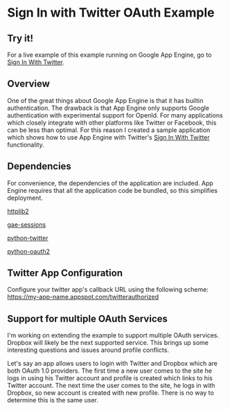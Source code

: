 # Sign In with Twitter OAuth Example #

## Try it! ##

For a live example of this example running on Google App Engine, go to [Sign In With Twitter](https://signinwithtwitter.appspot.com/).

## Overview ##

One of the great things about Google App Engine is that it has builtin authentication. The drawback is that
App Engine only supports Google authentication with experimental support for OpenId. For many applications which
closely integrate with other platforms like Twitter or Facebook, this can be less than optimal. For this reason
I created a sample application which shows how to use App Engine with Twitter's
[Sign In With Twitter](https://dev.twitter.com/docs/auth/sign-in-with-twitter) functionality.

## Dependencies ##

For convenience, the dependencies of the application are included. App Engine requires that all the application
code be bundled, so this simplifies deployment.

[httplib2](http://code.google.com/p/httplib2/)

[gae-sessions](https://github.com/dound/gae-sessions)

[python-twitter](http://code.google.com/p/python-twitter/)

[python-oauth2](https://github.com/simplegeo/python-oauth2)

## Twitter App Configuration ##

Configure your twitter app's callback URL using the following scheme: https://my-app-name.appspot.com/twitterauthorized

## Support for multiple OAuth Services ##

I'm working on extending the example to support multiple OAuth services. Dropbox will likely be the next supported
service. This brings up some interesting questions and issues around profile conflicts.

Let's say an app allows users to login with Twitter and Dropbox which are both OAuth 1.0 providers. The first time a 
new user comes to the site he logs in using his Twitter account and profile is created which links to his Twitter account. 
The next time the user comes to the site, he logs in with Dropbox, so new account is created with new profile. There is no 
way to determine this is the same user. 






